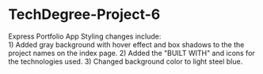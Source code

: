 # TechDegree-Project-6
 Express Portfolio App
    Styling changes include:  
        1) Added gray background with hover effect and box shadows to the the project names on the index page.
        2) Added the "BUILT WITH" and icons for the technologies used.
        3) Changed background color to light steel blue.
        